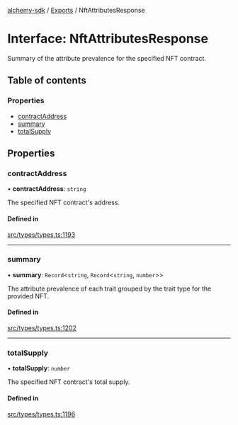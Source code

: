[alchemy-sdk](../README.md) / [Exports](../modules.md) / NftAttributesResponse

# Interface: NftAttributesResponse

Summary of the attribute prevalence for the specified NFT contract.

## Table of contents

### Properties

- [contractAddress](NftAttributesResponse.md#contractaddress)
- [summary](NftAttributesResponse.md#summary)
- [totalSupply](NftAttributesResponse.md#totalsupply)

## Properties

### contractAddress

• **contractAddress**: `string`

The specified NFT contract's address.

#### Defined in

[src/types/types.ts:1193](https://github.com/alchemyplatform/alchemy-sdk-js/blob/c023713/src/types/types.ts#L1193)

___

### summary

• **summary**: `Record`<`string`, `Record`<`string`, `number`\>\>

The attribute prevalence of each trait grouped by the trait type for the
provided NFT.

#### Defined in

[src/types/types.ts:1202](https://github.com/alchemyplatform/alchemy-sdk-js/blob/c023713/src/types/types.ts#L1202)

___

### totalSupply

• **totalSupply**: `number`

The specified NFT contract's total supply.

#### Defined in

[src/types/types.ts:1196](https://github.com/alchemyplatform/alchemy-sdk-js/blob/c023713/src/types/types.ts#L1196)
